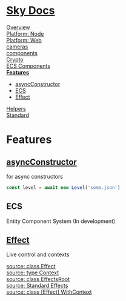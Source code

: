 <!--- This Features was auto-generated using "npx sky readme" --> 

# [Sky Docs](/README.md)

[Overview](..%2Fdocs%2Foverview%2FOverview.md)   
[Platform: Node](..%2F%40node%2FPlatform%3A%20Node.md)   
[Platform: Web](..%2F%40web%2FPlatform%3A%20Web.md)   
[cameras](..%2Fcameras%2Fcameras.md)   
[components](..%2Fcomponents%2Fcomponents.md)   
[Crypto](..%2Fcrypto%2FCrypto.md)   
[ECS Components](..%2Fecs-components%2FECS%20Components.md)   
**[Features](..%2Ffeatures%2FFeatures.md)**   
* [asyncConstructor](..%2Ffeatures%2FasyncConstructor%2FasyncConstructor.md)
* [ECS](..%2Ffeatures%2Fecs%2FECS.md)
* [Effect](..%2Ffeatures%2Feffect%2FEffect.md)
  
[Helpers](..%2Fhelpers%2FHelpers.md)   
[Standard](..%2Fstandard%2FStandard.md)   

# Features

## [asyncConstructor](asyncConstructor/asyncConstructor)

for async constructors

```typescript
const level = await new Level('some.json')

```

## ECS

Entity Component System (In development)

## [Effect](effect/Effect)

Live control and contexts  

[source: class Effect](effect/%5FEffect.ts)  
[source: type Context](effect/%5FContext.ts)  
[source: class EffectsRoot](effect/%5FEffectsRoot.ts)  
[source: Standard Effects](effect/%5Fstandard-effects.ts)  
[source: class \[Effect\] WithContext](effect/%5FWithContext.ts)